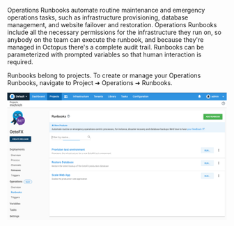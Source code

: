 Operations Runbooks automate routine maintenance and emergency operations tasks, such as infrastructure provisioning, database management, and website failover and restoration. Operations Runbooks include all the necessary permissions for the infrastructure they run on, so anybody on the team can execute the runbook, and because they're managed in Octopus there's a complete audit trail. Runbooks can be parameterized with prompted variables so that human interaction is required. 

Runbooks belong to projects. To create or manage your Operations Runbooks, navigate to Project ➜ Operations ➜ Runbooks.

![](images/runbooks-list.png)
